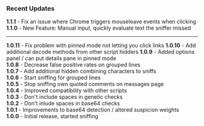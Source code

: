 ### Recent Updates

**1.1.1** - Fix an issue where Chrome triggers mouseleave events when clicking
**1.1.0** - New Feature: Manual input, quickly evaluate text the sniffer missed
- - -
**1.0.11** - Fix problem with pinned mode not letting you click links
**1.0.10** - Add additional decode methods from other script hidders
**1.0.9** - Added options panel / can put details pane in pinned mode  
**1.0.8** - Decrease false positive rates on grouped lines  
**1.0.7** - Add additional hidden combining characters to sniffs  
**1.0.6** - Start sniffing for grouped lines  
**1.0.5** - Stop sniffing own quoted comments on messages page  
**1.0.4** - Improved compatibility with other scripts  
**1.0.3** - Don't include spaces in genetic checks  
**1.0.2** - Don't inlude spaces in base64 checks  
**1.0.1** - Improvements to base64 detection / altered suspicion weights  
**1.0.0** - Initial release, started sniffing  
